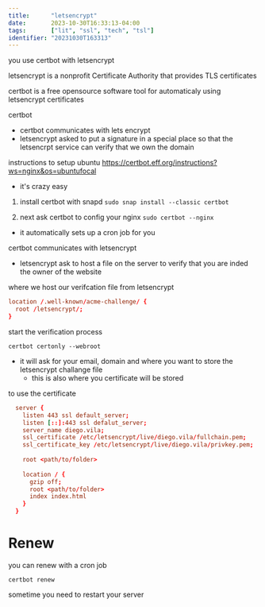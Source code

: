 ```yaml
---
title:      "letsencrypt"
date:       2023-10-30T16:33:13-04:00
tags:       ["lit", "ssl", "tech", "tsl"]
identifier: "20231030T163313"
---
```



you use certbot with letsencrypt

letsencrypt is a nonprofit Certificate Authority that provides TLS certificates

certbot is a free opensource software tool for automaticaly using letsencrypt certificates

certbot
* certbot communicates with lets encrypt
* letsencrypt asked to put a signature in a special place so that the letsencrpt service can verify that we own the domain

instructions to setup ubuntu
https://certbot.eff.org/instructions?ws=nginx&os=ubuntufocal
- it's crazy easy

1. install certbot with snapd
`sudo snap install --classic certbot`

2. next ask certbot to config your nginx
`sudo certbot --nginx`
- it automatically sets up a cron job for you

certbot communicates with letsencrypt
* letsencrypt ask to host a file on the server to verify that you are inded the owner of the website


where we host our verifcation file from letsencrypt
``` conf
location /.well-known/acme-challenge/ {
  root /letsencrypt/;
}
```

start the verification process

``` shell
certbot certonly --webroot
```
- it will ask for your email, domain and where you want to store the letsencrypt challange file
  * this is also where you certificate will be stored
  
  
to use the certificate

``` conf
  server {
    listen 443 ssl default_server;
	listen [::]:443 ssl defalut_server;
	server_name diego.vila;
	ssl_certificate /etc/letsencrypt/live/diego.vila/fullchain.pem;
	ssl_certificate_key /etc/letsencrypt/live/diego.vila/privkey.pem;
	
	root <path/to/folder>
	
	location / {
	  gzip off;
	  root <path/to/folder>
	  index index.html
	}
  }
```

Renew
=====

you can renew with a cron job

`certbot renew`

sometime you need to restart your server



